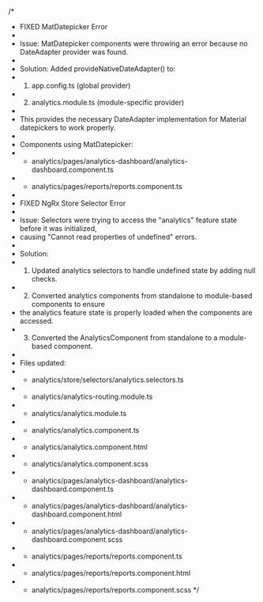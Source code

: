 /*
 * FIXED MatDatepicker Error
 * 
 * Issue: MatDatepicker components were throwing an error because no DateAdapter provider was found.
 * 
 * Solution: Added provideNativeDateAdapter() to:
 * 1. app.config.ts (global provider)
 * 2. analytics.module.ts (module-specific provider)
 * 
 * This provides the necessary DateAdapter implementation for Material datepickers to work properly.
 * 
 * Components using MatDatepicker:
 * - analytics/pages/analytics-dashboard/analytics-dashboard.component.ts
 * - analytics/pages/reports/reports.component.ts
 * 
 * FIXED NgRx Store Selector Error
 * 
 * Issue: Selectors were trying to access the "analytics" feature state before it was initialized,
 * causing "Cannot read properties of undefined" errors.
 * 
 * Solution: 
 * 1. Updated analytics selectors to handle undefined state by adding null checks.
 * 2. Converted analytics components from standalone to module-based components to ensure
 *    the analytics feature state is properly loaded when the components are accessed.
 * 3. Converted the AnalyticsComponent from standalone to a module-based component.
 * 
 * Files updated:
 * - analytics/store/selectors/analytics.selectors.ts
 * - analytics/analytics-routing.module.ts
 * - analytics/analytics.module.ts
 * - analytics/analytics.component.ts
 * - analytics/analytics.component.html
 * - analytics/analytics.component.scss
 * - analytics/pages/analytics-dashboard/analytics-dashboard.component.ts
 * - analytics/pages/analytics-dashboard/analytics-dashboard.component.html
 * - analytics/pages/analytics-dashboard/analytics-dashboard.component.scss
 * - analytics/pages/reports/reports.component.ts
 * - analytics/pages/reports/reports.component.html
 * - analytics/pages/reports/reports.component.scss
 */